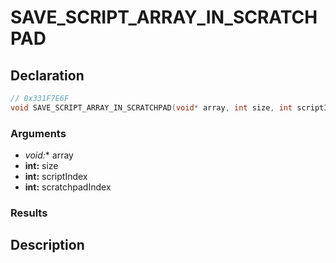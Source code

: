 # SAVE_SCRIPT_ARRAY_IN_SCRATCHPAD

## Declaration
```cpp
// 0x331F7E6F
void SAVE_SCRIPT_ARRAY_IN_SCRATCHPAD(void* array, int size, int scriptIndex, int scratchpadIndex);
```

### Arguments
- **void*:** array
- **int:** size
- **int:** scriptIndex
- **int:** scratchpadIndex

### Results

## Description

